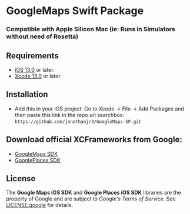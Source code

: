 # GoogleMaps Swift Package
### Compatible with Apple Silicon Mac (ie: Runs in Simulators without need of Rosetta)

## Requirements
* [iOS 13.0](https://wikipedia.org/wiki/IOS_13) or later.
* [Xcode 13.0](https://developer.apple.com/xcode) or later.

## Installation
- Add this in your iOS project:
    Go to Xcode -> File -> Add Packages and then paste this link in the repo url searchbox:
    `https://github.com/jonathanjr3/GoogleMaps-SP.git`

## Download official XCFrameworks from Google:
  - [GoogleMaps SDK](https://developers.google.com/maps/documentation/ios-sdk/config#install-the-xcframework)
  - [GooglePlaces SDK](https://developers.google.com/maps/documentation/places/ios-sdk/config#install-the-xcframework)

## License
The **Google Maps iOS SDK** and **Google Places iOS SDK** libraries are the property of Google and are subject to *Google's Terms of Service*. See [LICENSE.google](https://github.com/jonathanjr3/GoogleMaps-SP/blob/main/LICENSE.google) for details.
